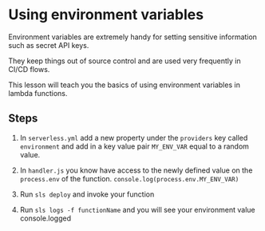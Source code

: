 # Using environment variables

Environment variables are extremely handy for setting sensitive information such as secret API keys.

They keep things out of source control and are used very frequently in CI/CD flows.

This lesson will teach you the basics of using environment variables in lambda functions.

## Steps

1. In `serverless.yml` add a new property under the `providers` key called `environment` and add in a key value pair `MY_ENV_VAR` equal to a random value.

2. In `handler.js` you know have access to the newly defined value on the `process.env` of the function. `console.log(process.env.MY_ENV_VAR)`

3. Run `sls deploy` and invoke your function

4. Run `sls logs -f functionName` and you will see your environment value console.logged
